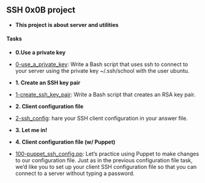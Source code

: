 ## SSH 0x0B project

* **This project is about server and utilities**
#### Tasks
* **0.Use a private key**
* [0-use_a_private_key](./0-use_a_private_key): Write a Bash script that uses ssh to connect to your server using the private key ~/.ssh/school with the user ubuntu.

* **1. Create an SSH key pair**
* [1-create_ssh_key_pair](./1-create_ssh_key_pair): Write a Bash script that creates an RSA key pair.

* **2. Client configuration file**
* [2-ssh_config](./2-ssh_config): hare your SSH client configuration in your answer file.

* **3. Let me in!**

* **4. Client configuration file (w/ Puppet)**
* [100-puppet_ssh_config.pp](./100-puppet_ssh_config.pp): Let’s practice using Puppet to make changes to our configuration file. Just as in the previous configuration file task, we’d like you to set up your client SSH configuration file so that you can connect to a server without typing a password.

